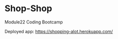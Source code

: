 # Shop-Shop
Module22 Coding Bootcamp

Deployed app:
<a href="https://shopping-alot.herokuapp.com/" target="_blank" rel="noopener noreferrer">https://shopping-alot.herokuapp.com/</a>